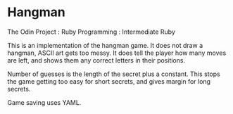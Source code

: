 # Hangman

The Odin Project : Ruby Programming : Intermediate Ruby

This is an implementation of the hangman game.  It does not draw a hangman, ASCII art gets too messy.  It does tell the player how many moves are left, and shows them any correct letters in their positions.

Number of guesses is the length of the secret plus a constant.  This stops the game getting too easy for short secrets, and gives margin for long secrets.

Game saving uses YAML.
